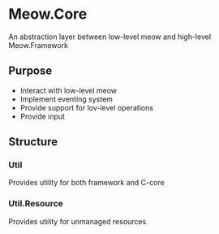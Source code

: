 ﻿# Meow.Core  

An abstraction layer between low-level meow and high-level Meow.Framework  

## Purpose  

- Interact with low-level meow  
- Implement eventing system  
- Provide support for lov-level operations   
- Provide input  

## Structure  

### Util  

Provides utility for both framework and C-core  

### Util.Resource  

Provides utility for unmanaged resources